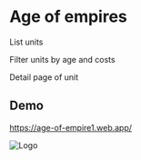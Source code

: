 
# Age of empires

List units

Filter units by age and costs

Detail page of unit

## Demo

https://age-of-empire1.web.app/


![Logo](https://age-of-empire1.web.app/assets/img/home.png)

